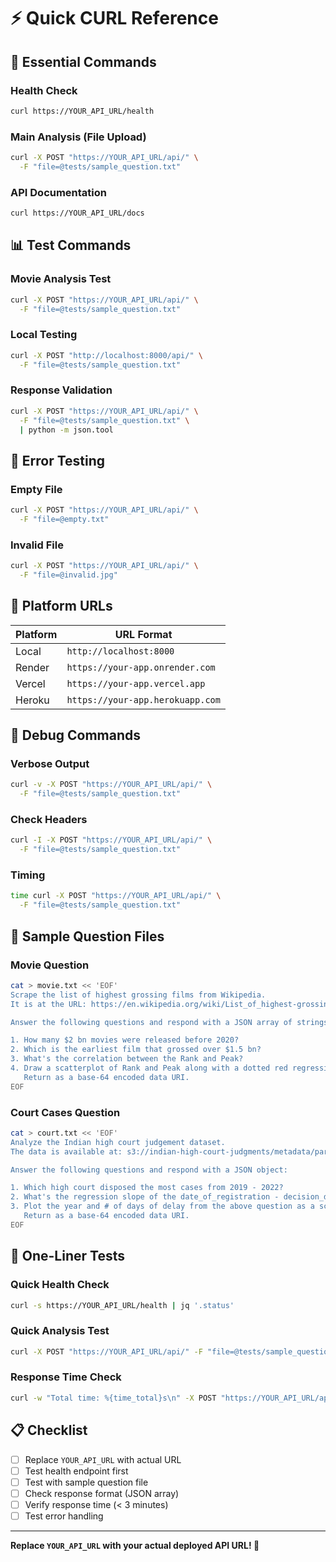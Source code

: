 # ⚡ Quick CURL Reference

## 🎯 Essential Commands

### Health Check
```bash
curl https://YOUR_API_URL/health
```

### Main Analysis (File Upload)
```bash
curl -X POST "https://YOUR_API_URL/api/" \
  -F "file=@tests/sample_question.txt"
```

### API Documentation
```bash
curl https://YOUR_API_URL/docs
```

## 📊 Test Commands

### Movie Analysis Test
```bash
curl -X POST "https://YOUR_API_URL/api/" \
  -F "file=@tests/sample_question.txt"
```

### Local Testing
```bash
curl -X POST "http://localhost:8000/api/" \
  -F "file=@tests/sample_question.txt"
```

### Response Validation
```bash
curl -X POST "https://YOUR_API_URL/api/" \
  -F "file=@tests/sample_question.txt" \
  | python -m json.tool
```

## 🚨 Error Testing

### Empty File
```bash
curl -X POST "https://YOUR_API_URL/api/" \
  -F "file=@empty.txt"
```

### Invalid File
```bash
curl -X POST "https://YOUR_API_URL/api/" \
  -F "file=@invalid.jpg"
```

## 📱 Platform URLs

| Platform | URL Format |
|----------|------------|
| Local | `http://localhost:8000` |
| Render | `https://your-app.onrender.com` |
| Vercel | `https://your-app.vercel.app` |
| Heroku | `https://your-app.herokuapp.com` |

## 🔧 Debug Commands

### Verbose Output
```bash
curl -v -X POST "https://YOUR_API_URL/api/" \
  -F "file=@tests/sample_question.txt"
```

### Check Headers
```bash
curl -I -X POST "https://YOUR_API_URL/api/" \
  -F "file=@tests/sample_question.txt"
```

### Timing
```bash
time curl -X POST "https://YOUR_API_URL/api/" \
  -F "file=@tests/sample_question.txt"
```

## 📝 Sample Question Files

### Movie Question
```bash
cat > movie.txt << 'EOF'
Scrape the list of highest grossing films from Wikipedia.
It is at the URL: https://en.wikipedia.org/wiki/List_of_highest-grossing_films

Answer the following questions and respond with a JSON array of strings:

1. How many $2 bn movies were released before 2020?
2. Which is the earliest film that grossed over $1.5 bn?
3. What's the correlation between the Rank and Peak?
4. Draw a scatterplot of Rank and Peak along with a dotted red regression line.
   Return as a base-64 encoded data URI.
EOF
```

### Court Cases Question
```bash
cat > court.txt << 'EOF'
Analyze the Indian high court judgement dataset.
The data is available at: s3://indian-high-court-judgments/metadata/parquet/

Answer the following questions and respond with a JSON object:

1. Which high court disposed the most cases from 2019 - 2022?
2. What's the regression slope of the date_of_registration - decision_date relationship?
3. Plot the year and # of days of delay from the above question as a scatter plot.
   Return as a base-64 encoded data URI.
EOF
```

## 🎯 One-Liner Tests

### Quick Health Check
```bash
curl -s https://YOUR_API_URL/health | jq '.status'
```

### Quick Analysis Test
```bash
curl -X POST "https://YOUR_API_URL/api/" -F "file=@tests/sample_question.txt" | jq '.'
```

### Response Time Check
```bash
curl -w "Total time: %{time_total}s\n" -X POST "https://YOUR_API_URL/api/" -F "file=@tests/sample_question.txt"
```

## 📋 Checklist

- [ ] Replace `YOUR_API_URL` with actual URL
- [ ] Test health endpoint first
- [ ] Test with sample question file
- [ ] Check response format (JSON array)
- [ ] Verify response time (< 3 minutes)
- [ ] Test error handling

---

**Replace `YOUR_API_URL` with your actual deployed API URL! 🚀** 